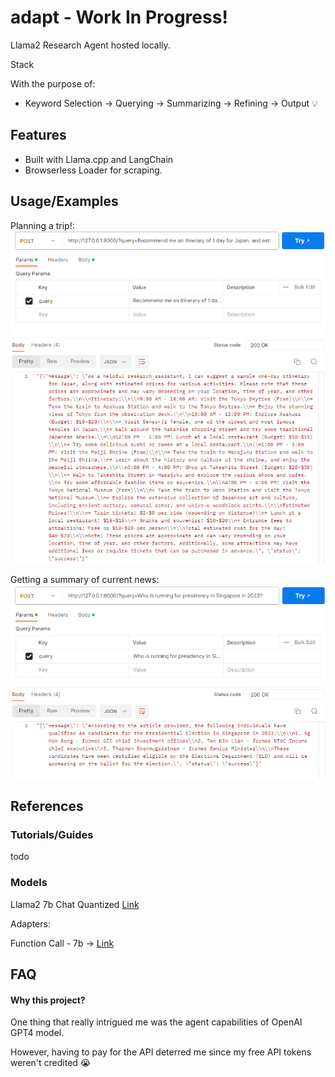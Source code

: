 
# adapt - Work In Progress!

Llama2 Research Agent hosted locally.

Stack

With the purpose of:

- Keyword Selection &rarr; Querying &rarr; Summarizing &rarr; Refining &rarr; Output :bulb:




## Features

- Built with Llama.cpp and LangChain
- Browserless Loader for scraping.



## Usage/Examples

Planning a trip!:
![Trip](Images/Trip.png)

Getting a summary of current news:
![News](Images/news.png)

## References

### Tutorials/Guides
todo

### Models
Llama2 7b Chat Quantized [Link](https://huggingface.co/TheBloke/Llama-2-7B-Chat-GGML)

Adapters:

Function Call - 7b &rarr; [Link](http://https://huggingface.co/Trelis/Llama-2-7b-chat-hf-function-calling)
## FAQ

#### Why this project?

One thing that really intrigued me was the agent capabilities of OpenAI GPT4 model.

However, having to pay for the API deterred me since my free API tokens weren't credited :sob:

